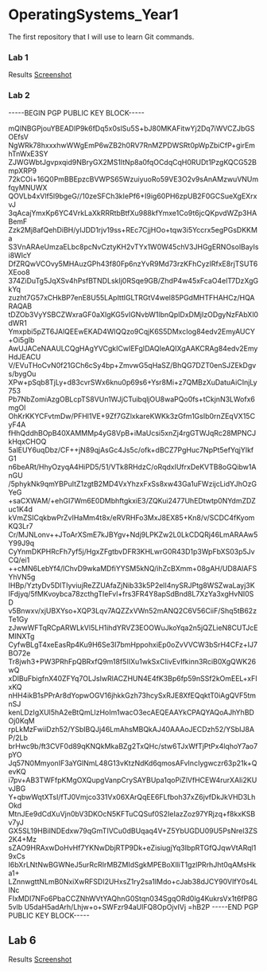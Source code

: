 # OperatingSystems_Year1
The first repository that I will use to learn Git commands.


### Lab 1

Results [Screenshot](https://github.com/nrn5/OperatingSystems_Year1/blob/main/Lab1/Lab-1.png)

### Lab 2

-----BEGIN PGP PUBLIC KEY BLOCK-----

mQINBGPjouYBEADIP9k6fDq5x0slSu5S+bJ80MKAFitwYj2Dq7iWVCZJbGSOEfsV
NgWRk78hxxxhwWWgEmP6wZB2h0RV7RnMZPDWSRt0pWpZbiCfP+girEmhTnWxE3SY
ZJWGWbtJgvpxqid9NBryGX2MS1ItNp8a0fqOCdqCqH0RUDt1PzgKQCG52BmpXRP9
72kCOi+16Q0PmBBEpzcBVWPS65WzuiyuoRo59VE3O2v9sAnAMzwuVNUmfqyMNUWX
QOVLb4xVlf5l9bgeG//10zeSFCh3kIePf6+I9ig60PH6zpUB2F0GCSueXgEXrxvJ
3qAcajYmxKp6YC4VrkLaXkRRRtbBtfXu988kfYmxe1Co9t6jcQKpvdWZp3HABemF
Zzk2Mj8afQehDiBH/yIJDD1rjv19ss+REc7CjjHOo+tqw3i5Yccrx5egPGsDKKMa
S3VnARAeUmzaELbc8pcNvCztyKH2vTYx1W0W45chV3JHGgERNOsolBayIsi8WIcY
DfZRQwVCOvy5MHAuzGPh43f80Fp6nzYvR9Md73rzKFhCyzIRfxE8rjTSUT6XEoo8
374ZiDuTg5JqXSv4hPsfBTNDLskIj0RSqe9GB/ZhdP4w45xFcaO4elT7DzXgGkYq
zuzht7G57xCHkBP7enE8U55LApIttIGLTRGtV4wel85PGdMHTFHAHCz/HQARAQAB
tDZOb3VyYSBCZWxraGF0aXIgKG5vIGNvbW1lbnQpIDxDMjIzODgyNzFAbXl0dWR1
Ymxpbi5pZT6JAlQEEwEKAD4WIQQzo9CqjK6S5DMxcIog84edv2EmyAUCY+Oi5gIb
AwUJACeNAAULCQgHAgYVCgkICwIEFgIDAQIeAQIXgAAKCRAg84edv2EmyHdJEACU
V/EVuTHoCvN0f21GCh6cSy4bp+ZmvwG5qHaSZ/BhQG7DZT0enSJZEkDgvs/bygOu
XPw+pSqb8TjLy+d83cvrSWx6knu0p69s6+Ysr8Mi+z7QMBzXuDatuAiCInjLy753
Pb7NbZomiAzgOBLcpTS8VUn1WJjCTuibqljOU8waPQo0fs+tCkjnN3LWofx6mgOl
OhKrKKYCFvtmDw/PFHl1VE+9Zf7GZlxkareKWKk3zGfm1GsIb0rnZEqVX15CyF4A
fHhQddhBOpB40XAMMMp4yG8VpB+iMaUcsi5xnZj4rgGTWJqRc28MPNCJkHqxCHOQ
5alEUY6uqDbz/CF++jN89qjAsGc4Js5c/ofk+dBCZ7PgHuc7NpPt5efYqjYIkfG1
n6beARt/HhyOzyqA4HiPD5/51/VTk8RHdzC/oRqdxIUfrxDeKVTB8oGQibw1AnGU
/5phykNk9qmYBPuItZ1zgtB2MD4VxYhzxFxSs8xw43Ga1uFWzijcLidYJhOzGYeG
+saCXWAM/+ehGI7Wm6E0DMbhftgkxiE3/ZQKui2477UhEDtwtp0NYdmZDZuc1K4d
kVmZSICqkbwPrZvIHaMm4t8x/eRVRHFo3MxJ8EX85+Kn8/v/SCDC4fKyomKQ3Lr7
Cr/MJNLonv++JToArXSmE7kJBYgv+Ndj9LPKZw2L0LkCDQRj46LmARAAw5Y99J9q
CyYnmDKPHRcFh7yf5j/HgxZFgtbvDFR3KHLwrG0R43D1p3WpFbXS03p5JvCQ/ei1
++cMN6LebYf4/lChvD9wkaMDfiYYSM5kNQ/ihZcBXmm+08gAH/UD8AlAFSYhVN5g
IHBp/YztyDv5DITIyviujReZZUAfaZjNib33k5P2elI4nySRJPtg8WSZwaLayj3K
IFdjyq/5fMKvoybca78zcthgTIeFvl+frs3FR4Y8apSdBnd8L7XzYa3xgHvNI0SD
v5Bnwxv/xjUBXYso+XQP3Lqv7AQZZxVWn52mANQ2C6V56CiiF/Shq5tB62zTe1Gy
zJwwWFTqRCpARWLkVl5LH1ihdYRVZ3EOOWuJkoYqa2n5jQZLieN8CUTJcEMINXTg
CyfwBLgT4xeEasRp4Ku9H6Se3I7bmHppohxiEp0oZvVVCW3bSrH4CFz+IJ7BO72e
Tr8jwh3+PW3PRhFpQBRxfQ9m18f5IIXu1wkSxCIivEvIfkinn3RciB0XgQWK26wQ
xDIBuFbigfnX40ZFYq7OLJsIwRlACZHUN4E4fK3Bp6fp59nSSf2kOmEEL+xFIxKQ
nHH4ikB1sPPrAr8dYopwOGV16jhkkGzh73hcySxRJE8XfEQqktT0iAgQVF5tmnSJ
kenLDzIgXUl5hA2eBtQmLlzHoIm1wacO3ecAEQEAAYkCPAQYAQoAJhYhBDOj0KqM
rpLkMzFwiiDzh52/YSbIBQJj46LmAhsMBQkAJ40AAAoJECDzh52/YSbIJ8AP/2Lb
brHwc9b/ft3CVF0d89qKNQkMkaBZg2TxQHc/stw6TJxWfTjPtPx4lqhoY7ao7pYO
Jq57N0MmyonIF3aYGlNmL48G13vKtzNdKd6qmosAFvIncIygwczr63p21k+QevKQ
i7pv+AB3TWFfpKMgOXQupgVanpCrySAYBUpa1qoPiZlVfHCEW4rurXAIi2KUvJBG
Y+qbwWqtXTsI/fTJ0Vmjco331Vx06XArQqEE6FLfboh37xZ6jvfDkJkVHD3LhOkd
MtnJEe9dCdXuVjn0bV3DKOcN5KFTuCQSuf0S2IeIazZoz97YRjzq+f8kxKSBv7yJ
GX5SL19HBiINDEdxw79qGmTIVCu0dBUqaq4V+Z5YbUGDU09U5PsNrel3ZS2K4+Mz
sZAO9HRAxwDoHvHf7YKNwDbjRTP9Dk+eZisiugjYq3IbpRTGfQJqwVtARql19xCs
I6bXrLNtNwBGWNeJ5urRcRIrMBZMIdSgkMPEBoXIliT1gzlPRrhJht0qAMsHka1+
LZnnwgttNLmB0NxiXwRFSDI2UHxsZ1ry2sa1IMdo+cJab38dJCY90VIfY0s4LINc
FIxMDI7NFo6PbaCCZNhWVtYAQhnG0Stqn034SgqORd0lg4KukrsVx1t6fP8G5vlb
U5daH5adArh/Lhjw+o+SWFzr94aUlFQ8OpOjvIVj
=hB2P
-----END PGP PUBLIC KEY BLOCK-----
 

## Lab 6

Results [Screenshot](https://github.com/nrn5/OperatingSystems_Year1/blob/main/Lab6/lab6.png)